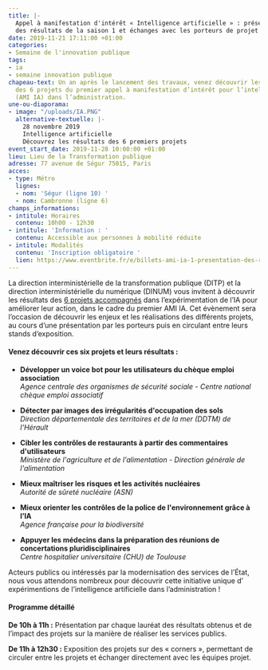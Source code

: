 ```yaml
---
title: |-
  Appel à manifestation d'intérêt « Intelligence artificielle » : présentation
  des résultats de la saison 1 et échanges avec les porteurs de projet
date: 2019-11-21 17:11:00 +01:00
categories:
- Semaine de l'innovation publique
tags:
- ia
- semaine innovation publique
chapeau-text: Un an après le lancement des travaux, venez découvrir les résultats
  des 6 projets du premier appel à manifestation d’intérêt pour l’intelligence artificielle
  (AMI IA) dans l’administration.
une-ou-diaporama:
- image: "/uploads/IA.PNG"
  alternative-textuelle: |-
    28 novembre 2019
    Intelligence artificielle
    Découvrez les résultats des 6 premiers projets
event_start_date: 2019-11-28 10:00:00 +01:00
lieu: Lieu de la Transformation publique
adresse: 77 avenue de Ségur 75015, Paris
acces:
- type: Métro
  lignes:
  - nom: 'Ségur (ligne 10) '
  - nom: Cambronne (ligne 6)
champs_informations:
- intitule: Horaires
  contenu: 10h00 - 12h30
- intitule: 'Information : '
  contenu: Accessible aux personnes à mobilité réduite
- intitule: Modalités
  contenu: 'Inscription obligatoire '
  lien: https://www.eventbrite.fr/e/billets-ami-ia-1-presentation-des-resultats-et-echanges-avec-les-laureats-78620041661
---
```


La direction interministérielle de la transformation publique (DITP) et la direction interministérielle du numérique (DINUM) vous invitent à découvrir les résultats des [6 projets accompagnés](/actualites/intelligence-artificielle-6-projets-selectionnes-pour-etre-experimentes-dans-les-services-publics/) dans l’expérimentation de l’IA pour améliorer leur action, dans le cadre du premier AMI IA. Cet évènement sera l’occasion de découvrir les enjeux et les réalisations des différents projets, au cours d’une présentation par les porteurs puis en circulant entre leurs stands d’exposition.

#### Venez découvrir ces six projets et leurs résultats :

* **Développer un voice bot pour les utilisateurs du chèque emploi association** <br> 
*Agence centrale des organismes de sécurité sociale - Centre national chèque emploi associatif*

* **Détecter par images des irrégularités d'occupation des sols** <br> *Direction départementale des territoires et de la mer (DDTM) de l'Hérault*

* **Cibler les contrôles de restaurants à partir des commentaires d'utilisateurs** <br> 
*Ministère de l'agriculture et de l'alimentation - Direction générale de l'alimentation*

* **Mieux maîtriser les risques et les activités nucléaires** <br> 
*Autorité de sûreté nucléaire (ASN)*

* **Mieux orienter les contrôles de la police de l'environnement grâce à l’IA** <br> 
*Agence française pour la biodiversité*

* **Appuyer les médecins dans la préparation des réunions de concertations pluridisciplinaires** <br> 
*Centre hospitalier universitaire (CHU) de Toulouse*

Acteurs publics ou intéressés par la modernisation des services de l’État, nous vous attendons nombreux pour découvrir cette initiative unique d’ expérimentions de l’intelligence artificielle dans l’administration !

#### Programme détaillé

**De 10h à 11h :** Présentation par chaque lauréat des résultats obtenus et de l’impact des projets sur la manière de réaliser les services publics.

**De 11h à 12h30 :** Exposition des projets sur des « corners », permettant de circuler entre les projets et échanger directement avec les équipes projet.